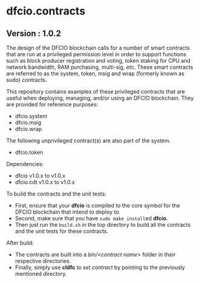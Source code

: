 # dfcio.contracts

## Version : 1.0.2

The design of the DFCIO blockchain calls for a number of smart contracts that are run at a privileged permission level in order to support functions such as block producer registration and voting, token staking for CPU and network bandwidth, RAM purchasing, multi-sig, etc.  These smart contracts are referred to as the system, token, msig and wrap (formerly known as sudo) contracts.

This repository contains examples of these privileged contracts that are useful when deploying, managing, and/or using an DFCIO blockchain.  They are provided for reference purposes:

   * dfcio.system
   * dfcio.msig
   * dfcio.wrap

The following unprivileged contract(s) are also part of the system.
   * dfcio.token

Dependencies:
* dfcio v1.0.x to v1.0.x
* dfcio.cdt v1.0.x to v1.0.x

To build the contracts and the unit tests:
* First, ensure that your __dfcio__ is compiled to the core symbol for the DFCIO blockchain that intend to deploy to.
* Second, make sure that you have ```sudo make install```ed __dfcio__.
* Then just run the ```build.sh``` in the top directory to build all the contracts and the unit tests for these contracts.

After build:
* The contracts are built into a _bin/\<contract name\>_ folder in their respective directories.
* Finally, simply use __cldfc__ to _set contract_ by pointing to the previously mentioned directory.
